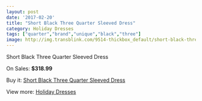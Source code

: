 ```yaml
---
layout: post
date: '2017-02-20'
title: "Short Black Three Quarter Sleeved Dress"
category: Holiday Dresses
tags: ["quarter","brand","unique","black","three"]
image: http://img.transblink.com/9514-thickbox_default/short-black-three-quarter-sleeved-dress.jpg
---
```

Short Black Three Quarter Sleeved Dress

On Sales: **$318.99**
<a href="https://www.transblink.com/en/holiday-dresses/3102-short-black-three-quarter-sleeved-dress.html"><amp-img layout="responsive" width="600" height="600" src="//img.transblink.com/9514-thickbox_default/short-black-three-quarter-sleeved-dress.jpg" alt="Short Black Three Quarter Sleeved Dress 0" /></a>
<a href="https://www.transblink.com/en/holiday-dresses/3102-short-black-three-quarter-sleeved-dress.html"><amp-img layout="responsive" width="600" height="600" src="//img.transblink.com/9516-thickbox_default/short-black-three-quarter-sleeved-dress.jpg" alt="Short Black Three Quarter Sleeved Dress 1" /></a>
<a href="https://www.transblink.com/en/holiday-dresses/3102-short-black-three-quarter-sleeved-dress.html"><amp-img layout="responsive" width="600" height="600" src="//img.transblink.com/9515-thickbox_default/short-black-three-quarter-sleeved-dress.jpg" alt="Short Black Three Quarter Sleeved Dress 2" /></a>

Buy it: [Short Black Three Quarter Sleeved Dress](https://www.transblink.com/en/holiday-dresses/3102-short-black-three-quarter-sleeved-dress.html "Short Black Three Quarter Sleeved Dress")

View more: [Holiday Dresses](https://www.transblink.com/en/8-holiday-dresses "Holiday Dresses")